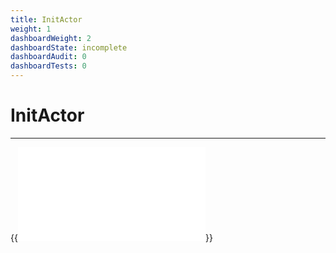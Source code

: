 ```yaml
---
title: InitActor
weight: 1
dashboardWeight: 2
dashboardState: incomplete
dashboardAudit: 0
dashboardTests: 0
---
```


# InitActor
---

{{<embed src="/docs/actors/actors/builtin/init/init_actor.go" lang="go">}}

